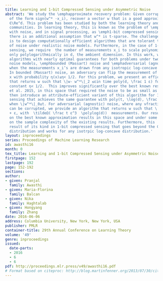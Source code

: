 ```yaml
---
title: Learning and 1-bit Compressed Sensing under Asymmetric Noise
abstract: 'We study the \emphapproximate recovery problem: Given corrupted 1-bit measurements
  of the form sign(w^* ⋅x_i), recover a vector w that is a good approximation to w^*
  ∈\Re^d. This problem has been studied by both the learning theory and signal processing
  communities. In learning theory, this is known as the problem of \emphlearning halfspaces
  with noise, and in signal processing, as \emph1-bit compressed sensing, in which
  there is an additional assumption that w^* is t-sparse. The challenge in both cases
  is to design computationally efficient algorithms that are tolerant to large amounts
  of noise under realistic noise models. Furthermore, in the case of 1-bit compressed
  sensing, we require  the number of measurements x_i to scale polynomially in t and
  only polylogarithmically in d, the ambient dimension. In this work, we introduce
  algorithms with nearly optimal guarantees for both problems under two realistic
  noise models, \emphbounded (Massart) noise and \emphadversarial (agnostic) noise,
  when the measurements x_i’s are drawn from any isotropic log-concave distribution.
  In bounded (Massart) noise, an adversary can flip the measurement of each point
  x with probability η(x)≤η< 1/2. For this problem, we present an efficient algorithm
  that returns w such that \|w- w^*\|_2 ≤εin time poly(d, \frac 1 ε) for \emphany
  constant η< 1/2.  This improves significantly over the best known result of Awasthi
  et al. 2015, in this space that required the noise to be as small as η≈10^-6. We
  then introduce an attribute-efficient variant of this algorithm for 1-bit compressed
  sensing that achieves the same guarantee with poly(t, \log(d), \frac 1 ε) measurements
  when \|w^*\|_0≤t. For adversarial (agnostic) noise, where any νfraction of measurements
  can be corrupted, we provide an algorithm that returns w such that \|w-w^*\|_2 ≤O(ν)
  + ε, with  \tildeΩ( \frac t ε^3  \polylog(d))  measurements. Our results improve
  on the best known approximation results in this space and under some regimes improve
  on the sample complexity of the existing results. Furthermore, this  is the first
  result of its kind in 1-bit compressed sensing that goes beyond the Gaussian marginal
  distribution and works for any isotrpic log-concave distribution.'
layout: inproceedings
series: Proceedings of Machine Learning Research
id: awasthi16
month: 0
tex_title: Learning and 1-bit Compressed Sensing under Asymmetric Noise
firstpage: 152
lastpage: 192
page: 152-192
sections: 
author:
- given: Pranjal
  family: Awasthi
- given: Maria-Florina
  family: Balcan
- given: Nika
  family: Haghtalab
- given: Hongyang
  family: Zhang
date: 2016-06-06
address: Columbia University, New York, New York, USA
publisher: PMLR
container-title: 29th Annual Conference on Learning Theory
volume: '49'
genre: inproceedings
issued:
  date-parts:
  - 2016
  - 6
  - 6
pdf: http://proceedings.mlr.press/v49/awasthi16.pdf
# Format based on citeproc: http://blog.martinfenner.org/2013/07/30/citeproc-yaml-for-bibliographies/
---
```

